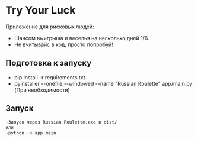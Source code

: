 # Try Your Luck

Приложение для рисковых людей:
- Шансом выигрыша и веселья на несколько дней 1/6.
- Не вчитывайс в код, просто попробуй!


## Подготовка к запуску
- pip install -r requirements.txt
- pyinstaller --onefile --windowed --name "Russian Roulette" app/main.py (При необходимости)

## Запуск
```bash
-Запуск через Russian Roulette.exe в dist/
или
-python -m app.main